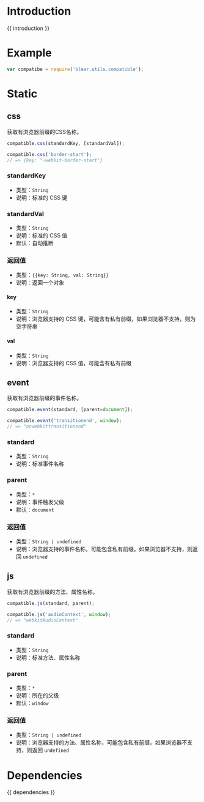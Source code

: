 # Introduction
{{ introduction }}





# Example
```js
var compatibe = require('blear.utils.compatible');
```


# Static
## css
获取有浏览器前缀的CSS名称。
```js
compatible.css(standardKey, [standardVal]);

compatible.css('border-start');
// => {key: "-webkit-border-start"}
```
### standardKey
- 类型：`String`
- 说明：标准的 CSS 键

### standardVal
- 类型：`String`
- 说明：标准的 CSS 值
- 默认：自动推断

### 返回值
- 类型：`{{key: String, val: String}}`
- 说明：返回一个对象

#### key
- 类型：`String`
- 说明：浏览器支持的 CSS 键，可能含有私有前缀，如果浏览器不支持，则为空字符串

#### val
- 类型：`String`
- 说明：浏览器支持的 CSS 值，可能含有私有前缀


## event
获取有浏览器前缀的事件名称。
```js
compatible.event(standard, [parent=document]);

compatible.event('transitionend', window);
// => "onwebkittransitionend"
```

### standard
- 类型：`String`
- 说明：标准事件名称

### parent
- 类型：`*`
- 说明：事件触发父级
- 默认：`document`

### 返回值
- 类型：`String | undefined`
- 说明：浏览器支持的事件名称，可能包含私有前缀，如果浏览器不支持，则返回 `undefined`





## js
获取有浏览器前缀的方法、属性名称。
```js
compatible.js(standard, parent);

compatible.js('audioContext', window);
// => "webkitAudioContext"
```

### standard
- 类型：`String`
- 说明：标准方法、属性名称

### parent
- 类型：`*`
- 说明：所在的父级
- 默认：`window`

### 返回值
- 类型：`String | undefined`
- 说明：浏览器支持的方法、属性名称，可能包含私有前缀，如果浏览器不支持，则返回 `undefined`






# Dependencies
{{ dependencies }}




